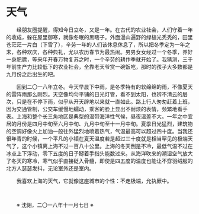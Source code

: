 # 天气

&emsp;&emsp;经朋友圈提醒，得知今日立冬，又是一年。在古代的农业社会，人们守着一年的收成，躲在屋里御寒，就像冬眠的黑瞎子。外面漫山遍野的绿植光秃秃的，田里苍茫茫一片白（下雪了），辛劳一年的人们该休息休息了，所以把冬季定为一年之末，各种欢庆，各种典礼，尤以农历春节为最热闹。男男女女经过一个冬季，养好一身肥膘，等来年开春万物复苏之时，一个辛劳的耕作季就开始了。我猜测，三千年前生产力比较低下的农业社会，全靠老天爷赏一碗饭吃，那时的孩子大多数都是九月份之后出生的吧。

&emsp;&emsp;回到二〇一八年立冬。今天早晨下中雨，是冬季特有的软绵绵的雨，不像夏天的雷阵雨那么刚烈。天空像均匀平铺的日光灯管，看不到太阳，也辨不清云的层次，只是在不停下雨，似乎从开天辟地以来就一直如此。路上行人匆匆赶着上班，因为交通管制，公交车缓慢地蠕动，乘客的脸上显出不耐烦的表情，频繁地看手表。上海和整个长三角地区是典型的温带海洋性气候，昼夜温差不大。一年之中宜居的月份是四月中旬至六月中旬、九月中旬至十一月中旬。夏季日光猛烈，建筑物的空调好像火上加油一般往外猛烈地喷着热气，气温最高可以超过四十度。当我还很年青的时候，一个平凡的小镇在夏天温度若是超过三十度就是相当罕见的极端天气了，这个小镇离上海不过一百八十公里。上海的冬天倒是不冷，最低气温不过在冰点上下浮动，零下五度的日子掰着手指头能数过来。从海洋吹来的潮湿空气放大了冬天的寒冷，寒气似乎直接砭入骨髓，即使是四五度的温度也能让不穿羽绒服的北方人瑟瑟发抖，无论室外还是室内。

&emsp;&emsp;我喜欢上海的天气，它就像这座城市的个性：不走极端，允执厥中。

&emsp;&emsp;

&emsp;&emsp;※ 沈翎，二〇一八年十一月七日 ※